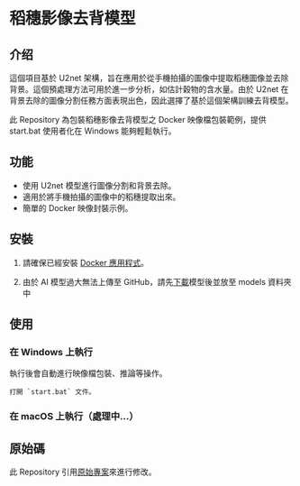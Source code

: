 # 稻穗影像去背模型


## 介绍

這個項目基於 U2net 架構，旨在應用於從手機拍攝的圖像中提取稻穗圖像並去除背景。這個預處理方法可用於進一步分析，如估計穀物的含水量。由於 U2net 在背景去除的圖像分割任務方面表現出色，因此選擇了基於這個架構訓練去背模型。

此 Repository 為包裝稻穗影像去背模型之 Docker 映像檔包裝範例，提供 start.bat 使用者化在 Windows 能夠輕鬆執行。

## 功能

- 使用 U2net 模型進行圖像分割和背景去除。
- 適用於將手機拍攝的圖像中的稻穗提取出來。
- 簡單的 Docker 映像封裝示例。

## 安裝

1. 請確保已經安裝 [Docker 應用程式](https://www.docker.com/get-started/)。

2. 由於 AI 模型過大無法上傳至 GitHub，請先[下載](https://drive.google.com/file/d/1kSJ87WazpchF85UEeN5N2IFOi5a5Hfu_/view?usp=sharing)模型後並放至 models 資料夾中

## 使用

### 在 Windows 上執行

執行後會自動進行映像檔包裝、推論等操作。

    打開 `start.bat` 文件。

### 在 macOS 上執行（處理中...）

## 原始碼

此 Repository 引用[原始專案](https://aidata.nchu.edu.tw/smarter/en/nchu/aimodelset/smarter_07_1_1_rprb_20230609_rgmc_v00001)來進行修改。